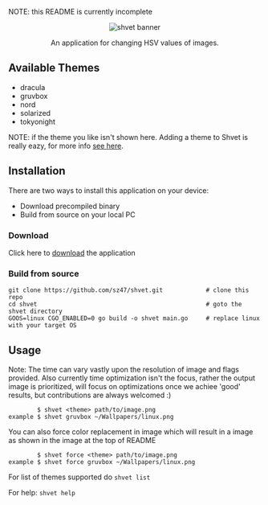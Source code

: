NOTE: this README is currently incomplete

<p align="center">
  <img src="https://github.com/sz47/shvet/blob/main/assets/name.svg" align="center" alt="shvet banner"> 
</p>

<p align="center">
  An application for changing HSV values of images.
</p>

## Available Themes

+ dracula
+ gruvbox
+ nord
+ solarized
+ tokyonight 

NOTE: if the theme you like isn't shown here. Adding a theme to Shvet is really eazy, for more info [see here](https://example.com).

## Installation

There are two ways to install this application on your device:
+ Download precompiled binary
+ Build from source on your local PC

### Download

Click here to [download](https://example.com) the application

### Build from source

```
git clone https://github.com/sz47/shvet.git            # clone this repo
cd shvet                                               # goto the shvet directory
GOOS=linux CGO_ENABLED=0 go build -o shvet main.go     # replace linux with your target OS
```

## Usage

Note: The time can vary vastly upon the resolution of image and flags provided. Also currently time optimization isn't the focus, rather the output image is prioritized, will focus on optimizations once we achiee 'good' results, but contributions are always welcomed :)

```
        $ shvet <theme> path/to/image.png
example $ shvet gruvbox ~/Wallpapers/linux.png
```

You can also force color replacement in image which will result in a image as shown in the image at the top of README
```
        $ shvet force <theme> path/to/image.png
example $ shvet force gruvbox ~/Wallpapers/linux.png
```

For list of themes supported do `shvet list`

For help: `shvet help`
